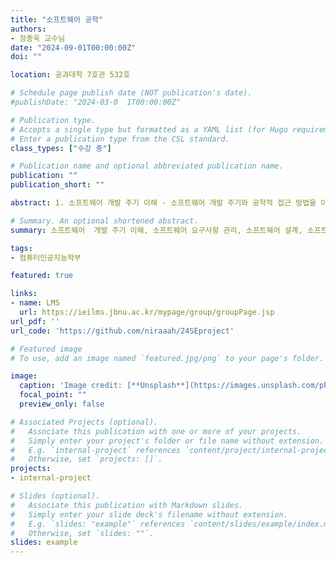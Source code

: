 ```yaml
---
title: "소프트웨어 공학"
authors:
- 정종욱 교수님
date: "2024-09-01T00:00:00Z"
doi: ""

location: 공과대학 7호관 532호

# Schedule page publish date (NOT publication's date).
#publishDate: "2024-03-0  1T00:00:00Z"

# Publication type.
# Accepts a single type but formatted as a YAML list (for Hugo requirements).
# Enter a publication type from the CSL standard.
class_types: ["수강 중"]

# Publication name and optional abbreviated publication name.
publication: ""
publication_short: ""

abstract: 1. 소프트웨어 개발 주기 이해 - 소프트웨어 개발 주기와 공학적 접근 방법을 이해하고, 요구사항 분석, 설계, 구현, 테스트, 배포 및 유지보수 단계를 포괄적으로 학습한다. 2. 소프트웨어 요구사항 관리 - 요구사항의 수집, 분석, 문서화, 추적 및 관리 기법을 학습하여 효율적이고 명확한 요구사항 정의의 중요성을 이해하고 실제 프로젝트에 적용한다. 3. 소프트웨어 설계 기술 - 소프트웨어 설계의 다양한 기법과 원칙에 대해 학습하고, 소프트웨어 아키텍처의 중요성과 올바른 설계 결정이 전체 개발 프로세스에 미치는 영향을 이해한다. 4. 소프트웨어 테스트 - 테스트 기법, 테스트 케이스 작성, 오류 추적 및 수정 등 소프트웨어 품질 향상을 위한 테스트 기법과 전략을 배우고, 실제 프로젝트에서 테스트 수행 능력을 향상시킨다. 5. 소프트웨어 프로젝트 관리 - 프로젝트 계획, 일정 관리, 리스크 관리, 팀 협업 등 소프트웨어 프로젝트 관리 기술을 습득하여 프로젝트의 성공적인 완수를 목표로 한다. 6. 실무적인 소프트웨어 프로젝트 경험 - 수강생들은 팀 프로젝트를 통해 실제 소프트웨어 개발 경험을 쌓고, 현업에서 요구되는 협업 능력과 문제 해결 능력을 향상시킨다.

# Summary. An optional shortened abstract.
summary: 소프트웨어  개발 주기 이해, 소프트웨어 요구사항 관리, 소프트웨어 설계, 소프트웨어 테스트, 소프트웨어 프로젝트 관리에 대해 배우고 실무적인 소프트웨어 프로젝트를 경험한다.

tags:
- 컴퓨터인공지능학부

featured: true

links:
- name: LMS
  url: https://ieilms.jbnu.ac.kr/mypage/group/groupPage.jsp
url_pdf: ''
url_code: 'https://github.com/niraaah/24SEproject'

# Featured image
# To use, add an image named `featured.jpg/png` to your page's folder.

image:
  caption: 'Image credit: [**Unsplash**](https://images.unsplash.com/photo-1581090698603-a8a626ffdc14?q=80&w=2670&auto=format&fit=crop&ixlib=rb-4.0.3&ixid=M3wxMjA3fDB8MHxwaG90by1wYWdlfHx8fGVufDB8fHx8fA%3D%3D)'
  focal_point: ""
  preview_only: false

# Associated Projects (optional).
#   Associate this publication with one or more of your projects.
#   Simply enter your project's folder or file name without extension.
#   E.g. `internal-project` references `content/project/internal-project/index.md`.
#   Otherwise, set `projects: []`.
projects:
- internal-project

# Slides (optional).
#   Associate this publication with Markdown slides.
#   Simply enter your slide deck's filename without extension.
#   E.g. `slides: "example"` references `content/slides/example/index.md`.
#   Otherwise, set `slides: ""`.
slides: example
---
```



